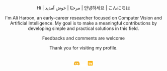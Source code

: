 
<div align="center">
  
  
  Hi  |  مرحبًا  | خوش آمدید | 안녕하세요 | こんにちは
  
  I'm Ali Haroon, an early-career researcher focused on Computer Vision and Artificial Intelligence. 
  My goal is to make a meaningful contributions by developing simple and practical solutions in this field. 
  
  Feedbacks and comments are welcome
  
  Thank you for visiting my profile. 
<!---
AliHaroonT/AliHaroonT is a ✨ special ✨ repository because its `README.md` (this file) appears on your GitHub profile.
You can click the Preview link to take a look at your changes.
--->

<br>
  <a href="https://discord.com/users/b.alee"><img src=https://github.com/AliHaroonT/AliHaroonT/blob/main/images/Discord.png width="4%" alt="AliHaroon Discord"></a>
  <img src=https://github.com/AliHaroonT/AliHaroonT/blob/main/images/transparent.png width="3%" alt="space"></a>
  <a href="https://www.linkedin.com/in/ali-haroon-turk-294116202"><img src=https://github.com/AliHaroonT/AliHaroonT/blob/main/images/linkedin.png width="4%" alt="AliHaroon Linkedin"></a>

</div>
